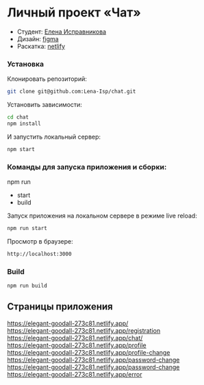 # Личный проект «Чат»
* Студент: [Елена Исправникова](https://github.com/Lena-Isp)
* Дизайн: [figma](https://www.figma.com/file/U6Fu2HoM8nXFIytMd4pwaV/Practicum-Chat?node-id=0%3A1)
* Раскатка: [netlify](https://blissful-torvalds-0e5f38.netlify.app/)

### Установка
Клонировать репозиторий:
```sh
git clone git@github.com:Lena-Isp/chat.git
```
Установить зависимости:
```sh
cd chat
npm install
```
И запустить локальный сервер:
```sh
npm start
```
### Команды для запуска приложения и сборки:

npm run
  - start
  - build

Запуск приложения на локальном сервере в режиме live reload:
```sh
npm run start
```
Просмотр в браузере:
```sh
http://localhost:3000
```

### Build

```
npm run build
```

## Cтраницы приложения
https://elegant-goodall-273c81.netlify.app/ <br />
https://elegant-goodall-273c81.netlify.app/registration <br />
https://elegant-goodall-273c81.netlify.app/chat/ <br />
https://elegant-goodall-273c81.netlify.app/profile <br />
https://elegant-goodall-273c81.netlify.app/profile-change <br />
https://elegant-goodall-273c81.netlify.app/password-change <br />
https://elegant-goodall-273c81.netlify.app/password-change <br />
https://elegant-goodall-273c81.netlify.app/error <br />
